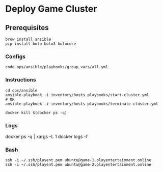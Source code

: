 # Deploy Game Cluster

## Prerequisites
```
brew install ansible
pip install boto boto3 botocore
```

### Configs
```
code ops/ansible/playbooks/group_vars/all.yml 
```

### Instructions
```
cd ops/ansible
ansible-playbook -i inventory/hosts playbooks/start-cluster.yml
# OR
ansible-playbook -i inventory/hosts playbooks/terminate-cluster.yml
```

```
docker kill $(docker ps -q)
```

### Logs
docker ps -q | xargs -L 1 docker logs -f

### Bash
```
ssh -i ~/.ssh/playent.pem ubuntu@game-1.playentertainment.online
ssh -i ~/.ssh/playent.pem ubuntu@game-2.playentertainment.online
```